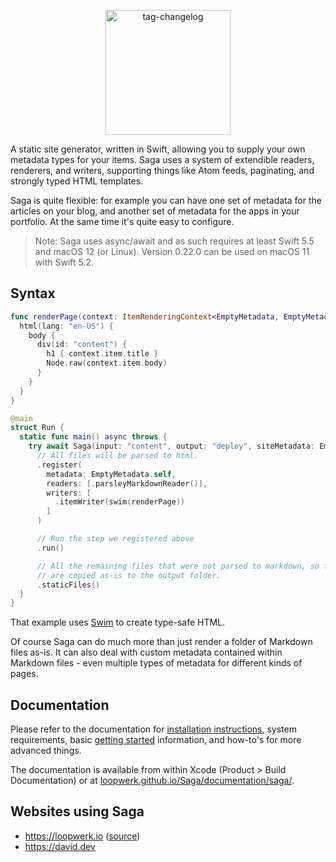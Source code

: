 <p align="center">
  <img src="logo.png" width="200" alt="tag-changelog" />
</p>

A static site generator, written in Swift, allowing you to supply your own metadata types for your items. Saga uses a system of extendible readers, renderers, and writers, supporting things like Atom feeds, paginating, and strongly typed HTML templates.

Saga is quite flexible: for example you can have one set of metadata for the articles on your blog, and another set of metadata for the apps in your portfolio. At the same time it's quite easy to configure.

> Note: Saga uses async/await and as such requires at least Swift 5.5 and macOS 12 (or Linux). Version 0.22.0 can be used on macOS 11 with Swift 5.2.


## Syntax

```swift
func renderPage(context: ItemRenderingContext<EmptyMetadata, EmptyMetadata>) -> Node {
  html(lang: "en-US") {
    body {
      div(id: "content") {
        h1 { context.item.title }
        Node.raw(context.item.body)
      }
    }
  }
}

@main
struct Run {
  static func main() async throws {
    try await Saga(input: "content", output: "deploy", siteMetadata: EmptyMetadata())
      // All files will be parsed to html.
      .register(
        metadata: EmptyMetadata.self,
        readers: [.parsleyMarkdownReader()],
        writers: [
          .itemWriter(swim(renderPage))
        ]
      )

      // Run the step we registered above
      .run()

      // All the remaining files that were not parsed to markdown, so for example images, raw html files and css,
      // are copied as-is to the output folder.
      .staticFiles()
  }
}
```

That example uses [Swim](https://github.com/robb/Swim) to create type-safe HTML.

Of course Saga can do much more than just render a folder of Markdown files as-is. It can also deal with custom metadata contained within Markdown files - even multiple types of metadata for different kinds of pages.


## Documentation
Please refer to the documentation for [installation instructions](https://loopwerk.github.io/Saga/documentation/saga/installation), system requirements, basic [getting started](https://loopwerk.github.io/Saga/documentation/saga/gettingstarted) information, and how-to's for more advanced things.

The documentation is available from within Xcode (Product > Build Documentation) or at [loopwerk.github.io/Saga/documentation/saga/](https://loopwerk.github.io/Saga/documentation/saga/).


## Websites using Saga
- https://loopwerk.io ([source](https://github.com/loopwerk/loopwerk.io))
- https://david.dev
